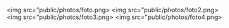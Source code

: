 <img src="public/photos/foto.png>
<img src="public/photos/foto2.png>
<img src="public/photos/foto3.png>
<img src="public/photos/foto4.png>
